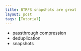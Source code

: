 ```yaml
---
title: BTRFS snapshots are great
layout: post
tags: [Tutorial]
---
```


- passthrough compression
- deduplication
- snapshots
